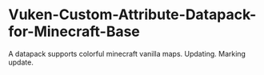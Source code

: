 # Vuken-Custom-Attribute-Datapack-for-Minecraft-Base
A datapack supports colorful minecraft vanilla maps. Updating.
Marking update.
